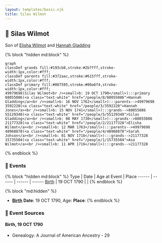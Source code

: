 ```yaml
---
layout: templates/basic.njk
title: Silas Wilmot
---
```

## 🔵 Silas Wilmot

Son of [Elisha Wilmot](/people/2/21177328) and [Hannah Gladding](/people/8/88055086)

{% block "hidden md:block" %}
```mermaid
graph
classDef grands fill:#193cb8,stroke:#2b7fff,stroke-width:1px,color:#fff;
classDef parents fill:#372aac,stroke:#615fff,stroke-width:1px,color:#fff;
classDef primary fill:#007595,stroke:#00a6f4,stroke-width:1px,color:#fff;
49979698(Silas Wilmot<br /><small>b: 19 OCT 1790</small>):::primary
88055086(<a class="text-white" href="/people/8/88055086">Hannah Gladding</a><br /><small>b: 16 NOV 1762</small>):::parents-->49979698
3592220(<a class="text-white" href="/people/3/3592220">Hannah Jones</a><br /><small>b: 15 NOV 1741</small>):::grands-->88055086
55129348(<a class="text-white" href="/people/5/55129348">Silas Gladding</a><br /><small>b: 08 MAY 1730</small>):::grands-->88055086
21177328(<a class="text-white" href="/people/2/21177328">Elisha Wilmot</a><br /><small>b: 12 MAR 1763</small>):::parents-->49979698
48968878(<a class="text-white" href="/people/4/48968878">Sarah Johson</a><br /><small>b: 01 NOV 1716</small>):::grands-->21177328
15735504(<a class="text-white" href="/people/1/15735504">Asa Wilmot</a><br /><small>b: 11 APR 1716</small>):::grands-->21177328
```
{% endblock %}

### 📆 Events

{% block "hidden md:block" %}
Type | Date | Age at Event | Place
------ | ------ | ------ | ------
[Birth](#event-event-2) | 19 OCT 1790 |  |
{% endblock %}

{% block "md:hidden" %}
- **[Birth](#event-event-2)**
**Date**: 19 OCT 1790, Age:
**Place**:
{% endblock %}

### 📰 Event Sources

#### <a id="event-event-2"></a> Birth, 19 OCT 1790
* Genealogy: A Journal of American Ancestry  - 29